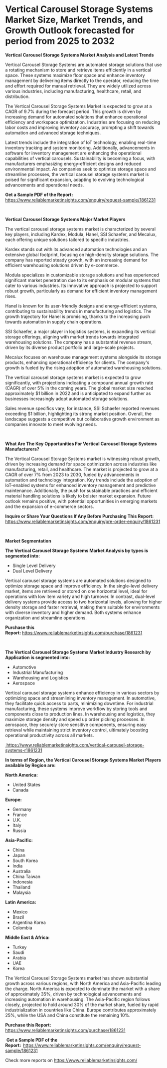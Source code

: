<p><h1>Vertical Carousel Storage Systems Market Size, Market Trends, and Growth Outlook forecasted for period from 2025 to 2032</h1></p><p><strong>Vertical Carousel Storage Systems Market Analysis and Latest Trends</strong></p>
<p><p>Vertical Carousel Storage Systems are automated storage solutions that use a rotating mechanism to store and retrieve items efficiently in a vertical space. These systems maximize floor space and enhance inventory management by delivering items directly to the operator, reducing the time and effort required for manual retrieval. They are widely utilized across various industries, including manufacturing, healthcare, retail, and distribution.</p><p>The Vertical Carousel Storage Systems Market is expected to grow at a CAGR of 9.7% during the forecast period. This growth is driven by increasing demand for automated solutions that enhance operational efficiency and workspace optimization. Industries are focusing on reducing labor costs and improving inventory accuracy, prompting a shift towards automation and advanced storage techniques.</p><p>Latest trends include the integration of IoT technology, enabling real-time inventory tracking and system monitoring. Additionally, advancements in software for inventory management are enhancing the operational capabilities of vertical carousels. Sustainability is becoming a focus, with manufacturers emphasizing energy-efficient designs and reduced environmental impact. As companies seek to optimize storage space and streamline processes, the vertical carousel storage systems market is poised for significant expansion, adapting to evolving technological advancements and operational needs.</p></p>
<p><strong>Get a Sample PDF of the Report:&nbsp;</strong> <a href="https://www.reliablemarketinsights.com/enquiry/request-sample/1861231?utm_campaign=2176&utm_medium=2&utm_source=Github&utm_content=ia&utm_term=22022025&utm_id=vertical-carousel-storage-systems">https://www.reliablemarketinsights.com/enquiry/request-sample/1861231</a></p>
<p>&nbsp;</p>
<p><strong>Vertical Carousel Storage Systems Major Market Players</strong></p>
<p><p>The vertical carousel storage systems market is characterized by several key players, including Kardex, Modula, Hanel, SSI Schaefer, and Mecalux, each offering unique solutions tailored to specific industries. </p><p>Kardex stands out with its advanced automation technologies and an extensive global footprint, focusing on high-density storage solutions. The company has reported steady growth, with an increasing demand for efficient warehousing solutions driven by e-commerce.</p><p>Modula specializes in customizable storage solutions and has experienced significant market penetration due to its emphasis on modular systems that cater to various industries. Its innovative approach is projected to support robust growth, particularly as demand for efficient inventory management rises.</p><p>Hanel is known for its user-friendly designs and energy-efficient systems, contributing to sustainability trends in manufacturing and logistics. The growth trajectory for Hanel is promising, thanks to the increasing push towards automation in supply chain operations.</p><p>SSI Schaefer, a major player in logistics systems, is expanding its vertical storage offerings, aligning with market trends towards integrated warehousing solutions. The company has a substantial revenue stream, driven by its diverse product portfolio and large-scale projects.</p><p>Mecalux focuses on warehouse management systems alongside its storage products, enhancing operational efficiency for clients. The company's growth is fueled by the rising adoption of automated warehousing solutions.</p><p>The vertical carousel storage systems market is expected to grow significantly, with projections indicating a compound annual growth rate (CAGR) of over 5% in the coming years. The global market size reached approximately $1 billion in 2022 and is anticipated to expand further as businesses increasingly adopt automated storage solutions.</p><p>Sales revenue specifics vary; for instance, SSI Schaefer reported revenues exceeding $1 billion, highlighting its strong market position. Overall, the landscape suggests a competitive but collaborative growth environment as companies innovate to meet evolving needs.</p></p>
<p>&nbsp;</p>
<p><strong>What Are The Key Opportunities For Vertical Carousel Storage Systems Manufacturers?</strong></p>
<p><p>The Vertical Carousel Storage Systems market is witnessing robust growth, driven by increasing demand for space optimization across industries like manufacturing, retail, and healthcare. The market is projected to grow at a CAGR of over 7% from 2023 to 2030, fueled by advancements in automation and technology integration. Key trends include the adoption of IoT-enabled systems for enhanced inventory management and predictive maintenance. Additionally, the push for sustainable practices and efficient material handling solutions is likely to bolster market expansion. Future outlook remains positive, with potential opportunities in emerging markets and the expansion of e-commerce sectors.</p></p>
<p><strong>Inquire or Share Your Questions If Any Before Purchasing This Report:</strong> <a href="https://www.reliablemarketinsights.com/enquiry/pre-order-enquiry/1861231?utm_campaign=2176&utm_medium=2&utm_source=Github&utm_content=ia&utm_term=22022025&utm_id=vertical-carousel-storage-systems">https://www.reliablemarketinsights.com/enquiry/pre-order-enquiry/1861231</a></p>
<p>&nbsp;</p>
<p><strong>Market Segmentation</strong></p>
<p><strong>The Vertical Carousel Storage Systems Market Analysis by types is segmented into:</strong></p>
<p><ul><li>Single Level Delivery</li><li>Dual Level Delivery</li></ul></p>
<p><p>Vertical carousel storage systems are automated solutions designed to optimize storage space and improve efficiency. In the single-level delivery market, items are retrieved or stored on one horizontal level, ideal for operations with low item variety and high turnover. In contrast, dual-level delivery systems provide access to two horizontal levels, allowing for higher density storage and faster retrieval, making them suitable for environments with diverse inventory and higher demand. Both systems enhance organization and streamline operations.</p></p>
<p><strong>Purchase this Report:&nbsp;</strong><a href="https://www.reliablemarketinsights.com/purchase/1861231?utm_campaign=2176&utm_medium=2&utm_source=Github&utm_content=ia&utm_term=22022025&utm_id=vertical-carousel-storage-systems">https://www.reliablemarketinsights.com/purchase/1861231</a></p>
<p>&nbsp;</p>
<p><strong>The Vertical Carousel Storage Systems Market Industry Research by Application is segmented into:</strong></p>
<p><ul><li>Automotive</li><li>Industrial Manufacturing</li><li>Warehousing and Logistics</li><li>Aerospace</li></ul></p>
<p><p>Vertical carousel storage systems enhance efficiency in various sectors by optimizing space and streamlining inventory management. In automotive, they facilitate quick access to parts, minimizing downtime. For industrial manufacturing, these systems improve workflow by storing tools and components close to production lines. In warehousing and logistics, they maximize storage density and speed up order picking processes. In aerospace, they securely store sensitive components, ensuring easy retrieval while maintaining strict inventory control, ultimately boosting operational productivity across all markets.</p></p>
<p><a href="https://www.reliablemarketinsights.com/vertical-carousel-storage-systems-r1861231?utm_campaign=2176&utm_medium=2&utm_source=Github&utm_content=ia&utm_term=22022025&utm_id=vertical-carousel-storage-systems">&nbsp;https://www.reliablemarketinsights.com/vertical-carousel-storage-systems-r1861231</a></p>
<p><strong>In terms of Region, the Vertical Carousel Storage Systems Market Players available by Region are:</strong></p>
<p>
    <p> <strong> North America: </strong>
        <ul>
            <li>United States</li>
            <li>Canada</li>
        </ul>
        </p> 
    <p> <strong> Europe: </strong>
        <ul>
            <li>Germany</li>
            <li>France</li>
            <li>U.K.</li>
            <li>Italy</li>
            <li>Russia</li>
        </ul>
        </p> 
    <p> <strong> Asia-Pacific: </strong>
        <ul>
            <li>China</li>
            <li>Japan</li>
            <li>South Korea</li>
            <li>India</li>
            <li>Australia</li>
            <li>China Taiwan</li>
            <li>Indonesia</li>
            <li>Thailand</li>
            <li>Malaysia</li>
        </ul>
        </p> 
    <p> <strong> Latin America: </strong>
        <ul>
            <li>Mexico</li>
            <li>Brazil</li>
            <li>Argentina Korea</li>
            <li>Colombia</li>
        </ul>
        </p> 
    <p> <strong> Middle East & Africa: </strong>
        <ul>
            <li>Turkey</li>
            <li>Saudi</li>
            <li>Arabia</li>
            <li>UAE</li>
            <li>Korea</li>
        </ul>
    </p>
    </p>
<p><p>The Vertical Carousel Storage Systems market has shown substantial growth across various regions, with North America and Asia-Pacific leading the charge. North America is expected to dominate the market with a share of approximately 35%, driven by technological advancements and increasing automation in warehousing. The Asia-Pacific region follows closely, projected to hold around 30% of the market share, fueled by rapid industrialization in countries like China. Europe contributes approximately 25%, while the USA and China constitute the remaining 10%.</p></p>
<p><strong>Purchase this Report: </strong><a href="https://www.reliablemarketinsights.com/purchase/1861231?utm_campaign=2176&utm_medium=2&utm_source=Github&utm_content=ia&utm_term=22022025&utm_id=vertical-carousel-storage-systems">https://www.reliablemarketinsights.com/purchase/1861231</a></p>
<p>&nbsp;<strong>Get a Sample PDF of the Report:&nbsp;&nbsp;</strong><a href="https://www.reliablemarketinsights.com/enquiry/request-sample/1861231?utm_campaign=2176&utm_medium=2&utm_source=Github&utm_content=ia&utm_term=22022025&utm_id=vertical-carousel-storage-systems">https://www.reliablemarketinsights.com/enquiry/request-sample/1861231</a></p>
<p><strong></strong></p>
<p>Check more reports on <a href="https://www.reliablemarketinsights.com/?utm_campaign=2176&utm_medium=2&utm_source=Github&utm_content=ia&utm_term=22022025&utm_id=vertical-carousel-storage-systems">https://www.reliablemarketinsights.com/</a></p>
